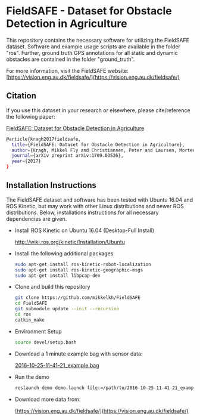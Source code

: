 # FieldSAFE - Dataset for Obstacle Detection in Agriculture

This repository contains the necessary software for utilizing the FieldSAFE dataset.
Software and example usage scripts are available in the folder "ros".
Further, ground truth GPS annotations for all static and dynamic obstacles are contained in the folder "ground_truth".

For more information, visit the FieldSAFE website: [https://vision.eng.au.dk/fieldsafe/](https://vision.eng.au.dk/fieldsafe/)

## Citation
If you use this dataset in your research or elsewhere, please cite/reference the following paper:

[FieldSAFE: Dataset for Obstacle Detection in Agriculture](https://arxiv.org/abs/1709.03526)

```sh
@article{kragh2017fieldsafe,
  title={FieldSAFE: Dataset for Obstacle Detection in Agriculture},
  author={Kragh, Mikkel Fly and Christiansen, Peter and Laursen, Morten Stigaard and Larsen, Morten and Steen, Kim Arild and Green, Ole and Karstoft, Henrik and J{\o}rgensen, Rasmus Nyholm},
  journal={arXiv preprint arXiv:1709.03526},
  year={2017}
}
```

## Installation Instructions
The FieldSAFE dataset and software has been tested with Ubuntu 16.04 and ROS Kinetic, but may work with other Linux distributions and newer ROS distributions.
Below, installations instructions for all necessary dependencies are given.

* Install ROS Kinetic on Ubuntu 16.04 (Desktop-Full Install)

    http://wiki.ros.org/kinetic/Installation/Ubuntu

* Install the following additional packages:
    ```sh
    sudo apt-get install ros-kinetic-robot-localization 
    sudo apt-get install ros-kinetic-geographic-msgs
    sudo apt-get install libpcap-dev
    ```
* Clone and build this repository
    ```sh
    git clone https://github.com/mikkelkh/FieldSAFE
    cd FieldSAFE
    git submodule update --init --recursive
    cd ros
    catkin_make
    ```
* Environment Setup
    ```sh
    source devel/setup.bash
    ```
* Download a 1 minute example bag with sensor data: 

    [2016-10-25-11-41-21_example.bag](https://vision.eng.au.dk/data/FieldSAFE/2016-10-25-11-41-21_example.bag)

* Run the demo
    ```sh
    roslaunch demo demo.launch file:=/path/to/2016-10-25-11-41-21_example.bag
    ```
* Download more data from: 

    [https://vision.eng.au.dk/fieldsafe/](https://vision.eng.au.dk/fieldsafe/)
